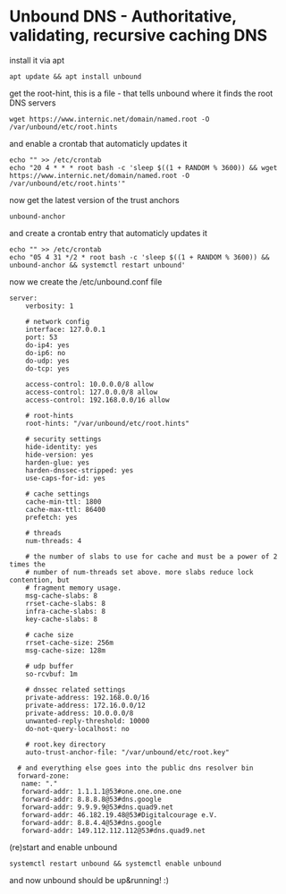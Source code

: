 # Unbound DNS - Authoritative, validating, recursive caching DNS 

install it via apt

```
apt update && apt install unbound
```

get the root-hint, this is a file - that tells unbound where it finds the root DNS servers

```
wget https://www.internic.net/domain/named.root -O /var/unbound/etc/root.hints
```

and enable a crontab that automaticly updates it

```
echo "" >> /etc/crontab
echo "20 4 * * * root bash -c 'sleep $((1 + RANDOM % 3600)) && wget https://www.internic.net/domain/named.root -O /var/unbound/etc/root.hints'"
```

now get the latest version of the trust anchors

```
unbound-anchor
```

and create a crontab entry that automaticly updates it

```
echo "" >> /etc/crontab
echo "05 4 31 */2 * root bash -c 'sleep $((1 + RANDOM % 3600)) && unbound-anchor && systemctl restart unbound'
```

now we create the /etc/unbound.conf file

```
server:
    verbosity: 1

    # network config
    interface: 127.0.0.1
    port: 53
    do-ip4: yes
    do-ip6: no
    do-udp: yes
    do-tcp: yes

    access-control: 10.0.0.0/8 allow
    access-control: 127.0.0.0/8 allow
    access-control: 192.168.0.0/16 allow

    # root-hints
    root-hints: "/var/unbound/etc/root.hints"

    # security settings
    hide-identity: yes
    hide-version: yes
    harden-glue: yes
    harden-dnssec-stripped: yes
    use-caps-for-id: yes

    # cache settings
    cache-min-ttl: 1800
    cache-max-ttl: 86400
    prefetch: yes

    # threads
    num-threads: 4

    # the number of slabs to use for cache and must be a power of 2 times the
    # number of num-threads set above. more slabs reduce lock contention, but
    # fragment memory usage.
    msg-cache-slabs: 8
    rrset-cache-slabs: 8
    infra-cache-slabs: 8
    key-cache-slabs: 8

    # cache size
    rrset-cache-size: 256m
    msg-cache-size: 128m

    # udp buffer
    so-rcvbuf: 1m

    # dnssec related settings
    private-address: 192.168.0.0/16
    private-address: 172.16.0.0/12
    private-address: 10.0.0.0/8
    unwanted-reply-threshold: 10000
    do-not-query-localhost: no

    # root.key directory
    auto-trust-anchor-file: "/var/unbound/etc/root.key"

  # and everything else goes into the public dns resolver bin
  forward-zone:
   name: "."
   forward-addr: 1.1.1.1@53#one.one.one.one
   forward-addr: 8.8.8.8@53#dns.google
   forward-addr: 9.9.9.9@53#dns.quad9.net
   forward-addr: 46.182.19.48@53#Digitalcourage e.V.
   forward-addr: 8.8.4.4@53#dns.google
   forward-addr: 149.112.112.112@53#dns.quad9.net
```

(re)start and enable unbound

```
systemctl restart unbound && systemctl enable unbound
```

and now unbound should be up&running! :)
